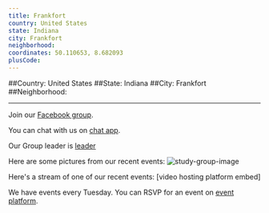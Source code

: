 ```yaml
---
title: Frankfort
country: United States
state: Indiana
city: Frankfort
neighborhood: 
coordinates: 50.110653, 8.682093
plusCode:
---
```


##Country: United States
##State: Indiana
##City: Frankfort
##Neighborhood: 
*****
Join our [Facebook group](https://www.facebook.com/groups/free.code.camp.frankfort.indiana).

You can chat with us on [chat app]().

Our Group leader is [leader]()

Here are some pictures from our recent events:
![study-group-image]()

Here's a stream of one of our recent events:
[video hosting platform embed]

We have events every Tuesday. You can RSVP for an event on [event platform]().
